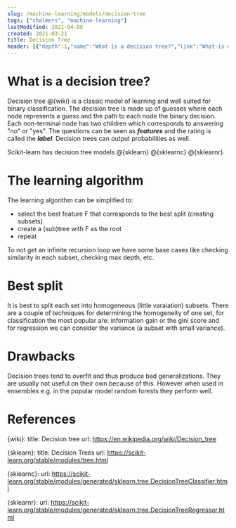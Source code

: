 ```yaml
---
slug: /machine-learning/models/decision-tree
tags: ["chalmers", "machine-learning"]
lastModified: 2021-04-09
created: 2021-03-21
title: Decision Tree
header: [{"depth":1,"name":"What is a decision tree?","link":"What-is-a-decision-tree?"},{"depth":1,"name":"The learning algorithm","link":"The-learning-algorithm"},{"depth":1,"name":"Best split","link":"Best-split"},{"depth":1,"name":"Drawbacks","link":"Drawbacks"},{"depth":1,"name":"References","link":"References"}]
---
```


# What is a decision tree?

Decision tree @{wiki} is a classic model of learning and well suited for binary classification. The decision tree is made up of guesses where each node represents a guess and the path to each node the binary decision. Each non-terminal node has two children which corresponds to answering "no" or "yes". The questions can be seen as **_features_** and the rating is called the **_label_**. Decision trees can output probabilities as well.

Scikit-learn has decision tree models @{sklearn} @{sklearnc} @{sklearnr}.


# The learning algorithm

The learning algorithm can be simplified to:

- select the best feature F that corresponds to the best split (creating subsets)
- create a (sub)tree with F as the root
- repeat

To not get an infinite recursion loop we have some base cases like checking similarity in each subset, checking max depth, etc.

# Best split

It is best to split each set into homogeneous (little varaiation) subsets. There are a couple of techniques for determining the homogeneity of one set, for classification the most popular are: information gain or the gini score and for regression we can consider the variance (a subset with small variance).

# Drawbacks
Decision trees tend to overfit and thus produce bad generalizations. They are usually not useful on their own because of this. However when used in ensembles e.g. in the popular model random forests they perform well.

# References
{wiki}:
    title: Decision tree
    url: https://en.wikipedia.org/wiki/Decision_tree

{sklearn}:
    title: Decision Trees
    url: https://scikit-learn.org/stable/modules/tree.html

{sklearnc}:
    url: https://scikit-learn.org/stable/modules/generated/sklearn.tree.DecisionTreeClassifier.html

{sklearnr}:
    url: https://scikit-learn.org/stable/modules/generated/sklearn.tree.DecisionTreeRegressor.html
